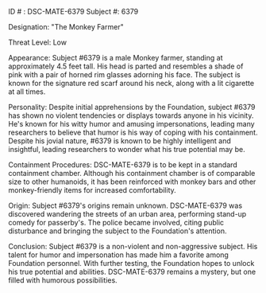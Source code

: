 ID # : DSC-MATE-6379
Subject #: 6379

Designation: "The Monkey Farmer"

Threat Level: Low

Appearance: Subject #6379 is a male Monkey farmer, standing at approximately 4.5 feet tall. His head is parted and resembles a shade of pink with a pair of horned rim glasses adorning his face. The subject is known for the signature red scarf around his neck, along with a lit cigarette at all times.

Personality: Despite initial apprehensions by the Foundation, subject #6379 has shown no violent tendencies or displays towards anyone in his vicinity. He's known for his witty humor and amusing impersonations, leading many researchers to believe that humor is his way of coping with his containment. Despite his jovial nature, #6379 is known to be highly intelligent and insightful, leading researchers to wonder what his true potential may be.

Containment Procedures: DSC-MATE-6379 is to be kept in a standard containment chamber. Although his containment chamber is of comparable size to other humanoids, it has been reinforced with monkey bars and other monkey-friendly items for increased comfortability.

Origin: Subject #6379's origins remain unknown. DSC-MATE-6379 was discovered wandering the streets of an urban area, performing stand-up comedy for passerby's. The police became involved, citing public disturbance and bringing the subject to the Foundation's attention.

Conclusion: Subject #6379 is a non-violent and non-aggressive subject. His talent for humor and impersonation has made him a favorite among Foundation personnel. With further testing, the Foundation hopes to unlock his true potential and abilities. DSC-MATE-6379 remains a mystery, but one filled with humorous possibilities.